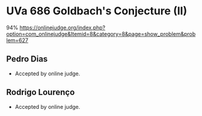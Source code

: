 # UVa 686 Goldbach's Conjecture (II)
94%
https://onlinejudge.org/index.php?option=com_onlinejudge&Itemid=8&category=8&page=show_problem&problem=627

## Pedro Dias
- Accepted by online judge.

## Rodrigo Lourenço
- Accepted by online judge.

